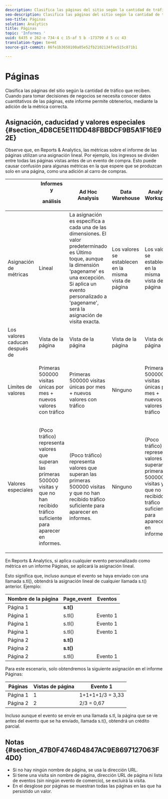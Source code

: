 ```yaml
---
description: Clasifica las páginas del sitio según la cantidad de tráfico que reciben. Cuando para tomar decisiones de negocios se necesita conocer datos cuantitativos de las páginas, este informe permite obtenerlos, mediante la adición de la métrica correcta.
seo-description: Clasifica las páginas del sitio según la cantidad de tráfico que reciben. Cuando para tomar decisiones de negocios se necesita conocer datos cuantitativos de las páginas, este informe permite obtenerlos, mediante la adición de la métrica correcta.
seo-title: Páginas
solution: Analytics
title: Páginas
topic: 'Informes '
uuid: 6435 e 262-e 734-4 c 15-af 5 b -173799 d 5 cc 43
translation-type: tm+mt
source-git-commit: 86fe1b3650100a05e52fb2102134fee515c871b1

---
```



# Páginas

Clasifica las páginas del sitio según la cantidad de tráfico que reciben. Cuando para tomar decisiones de negocios se necesita conocer datos cuantitativos de las páginas, este informe permite obtenerlos, mediante la adición de la métrica correcta.

## Asignación, caducidad y valores especiales {#section_4D8CE5E111DD48FBBDCF9B5A1F16E92E}

Observe que, en Reports &amp; Analytics, las métricas sobre el informe de las páginas utilizan una asignación lineal. Por ejemplo, los ingresos se dividen entre todas las páginas vistas antes de un evento de compra. Esto puede causar confusión para algunas métricas en la que espere que se produzcan solo en una página, como una adición al carro de compras.

<table id="table_EC7423532C7E44DE97B7FC0321585A2B"> 
 <thead> 
  <tr> 
   <th colname="col1" class="entry"> </th> 
   <th colname="col2" class="entry">Informes y <p>análisis </p> </th> 
   <th colname="col3" class="entry"> Ad Hoc Analysis </th> 
   <th colname="col4" class="entry"> Data Warehouse </th> 
   <th colname="col5" class="entry"> Analysis Workspace </th> 
  </tr>
 </thead>
 <tbody> 
  <tr> 
   <td colname="col1"> Asignación de métricas </td> 
   <td colname="col2"> Lineal </td> 
   <td colname="col3"> La asignación es específica a cada una de las dimensiones. El valor predeterminado es Último toque, aunque la dimensión 'pagename' es una excepción. Si aplica un evento personalizado a 'pagename', será la asignación de visita exacta. </td> 
   <td colname="col4"> <p>Los valores se establecen en la misma vista de página </p> </td> 
   <td colname="col5"> <p>Los valores se establecen en la misma vista de página </p> </td> 
  </tr> 
  <tr> 
   <td colname="col1"> Los valores caducan después de </td> 
   <td colname="col2"> Vista de la página </td> 
   <td colname="col3"> Vista de la página </td> 
   <td colname="col4"> Vista de la página </td> 
   <td colname="col5"> Vista de la página </td> 
  </tr> 
  <tr> 
   <td colname="col1"> Límites de valores </td> 
   <td colname="col2"> <p>Primeras 500000 visitas únicas por mes + nuevos valores con tráfico </p> </td> 
   <td colname="col3"> <p>Primeras 500000 visitas únicas por mes + nuevos valores con tráfico </p> </td> 
   <td colname="col4"> Ninguno </td> 
   <td colname="col5"> <p>Primeras 500000 visitas únicas por mes + nuevos valores con tráfico </p> </td> 
  </tr> 
  <tr> 
   <td colname="col1"> Valores especiales </td> 
   <td colname="col2"> <p>(Poco tráfico) representa valores que superan las primeras 500000 visitas y que no han recibido tráfico suficiente para aparecer en informes. </p> </td> 
   <td colname="col3"> <p>(Poco tráfico) representa valores que superan las primeras 500000 visitas y que no han recibido tráfico suficiente para aparecer en informes. </p> </td> 
   <td colname="col4"> Ninguno </td> 
   <td colname="col5"> <p>(Poco tráfico) representa valores que superan las primeras 500000 visitas y que no han recibido tráfico suficiente para aparecer en informes. </p> </td> 
  </tr> 
 </tbody> 
</table>

En Reports &amp; Analytics, si aplica cualquier evento personalizado como métrica en un informe Páginas, se aplicará la asignación lineal.

Esto significa que, incluso aunque el evento se haya enviado con una llamada s.tl(), obtendrá la asignación lineal de cualquier llamada s.t() anterior. Ejemplo:

| Nombre de la página | Page_event | Eventos |
|---|---|---|
| Página 1 | **s.t()** |  |
| Página 1 | s.tl() | Evento 1 |
| Página 1 | s.tl() | Evento 1 |
| Página 1 | s.tl() | Evento 1 |
| Página 2 | **s.t()** |  |
| Página 2 | **s.t()** |  |
| Página 2 | s.tl() | Evento 1 |

Para este escenario, solo obtendremos la siguiente asignación en el informe Páginas:

| Páginas | Vistas de página | Evento 1 |
|---|---|---|
| Página 1 | 1 | 1+1+1+1/3 = 3,33 |
| Página 2 | 2 | 2/3 = 0,67 |

Incluso aunque el evento se envíe en una llamada s.tl, la página que se ve antes del evento que se ha enviado, llamada s.t(), obtendrá un crédito parcial.

## Notas {#section_47B0F4746D4847AC9E8697127063F4D0}

* Si no hay ningún nombre de página, se usa la dirección URL.
* Si tiene una visita sin nombre de página, dirección URL de página ni lista de eventos (sin ningún evento de comercio), se excluirá la visita.
* En el desglose por páginas se muestran todas las páginas en las que ha persistido un valor.

